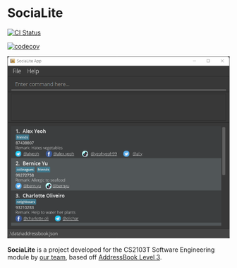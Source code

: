 # SociaLite

[![CI Status](https://github.com/AY2122S1-CS2103T-F11-4/tp/workflows/Java%20CI/badge.svg)](https://github.com/AY2122S1-CS2103T-F11-4/tp/actions)

[![codecov](https://codecov.io/gh/AY2122S1-CS2103T-F11-4/tp/branch/master/graph/badge.svg?token=KPARXU5FYH)](https://codecov.io/gh/AY2122S1-CS2103T-F11-4/tp)

![Ui](docs/images/Ui.png)

**SociaLite** is a project developed for the CS2103T Software Engineering module by [our team](docs/AboutUs.md), based off [AddressBook Level 3](https://github.com/se-edu/addressbook-level3).

